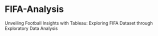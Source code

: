 # FIFA-Analysis
Unveiling Football Insights with Tableau: Exploring FIFA Dataset through Exploratory Data Analysis 
